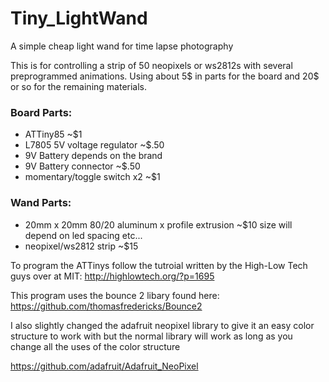 # Tiny_LightWand
A simple cheap light wand for time lapse photography

This is for controlling a strip of 50 neopixels or ws2812s with several preprogrammed animations. 
Using about 5$ in parts for the board and 20$ or so for the remaining materials.

### Board Parts:
 * ATTiny85 ~$1
 * L7805 5V voltage regulator ~$.50
 * 9V Battery depends on the brand
 * 9V Battery connector ~$.50
 * momentary/toggle switch x2 ~$1

### Wand Parts:
 * 20mm x 20mm 80/20 aluminum x profile extrusion ~$10 size will depend on led spacing etc...
 * neopixel/ws2812 strip ~$15
 
To program the ATTinys follow the tutroial written by the High-Low Tech guys over at MIT:
http://highlowtech.org/?p=1695

This program uses the bounce 2 libary found here:
https://github.com/thomasfredericks/Bounce2

I also slightly changed the adafruit neopixel library to give it an easy color structure to work with but 
the normal library will work as long as you change all the uses of the color structure

https://github.com/adafruit/Adafruit_NeoPixel

